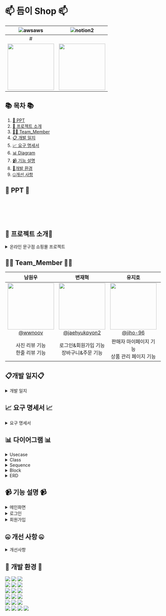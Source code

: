 #  📫 듬이 Shop 📫


<!--![256컬러](https://github.com/NovTeamProject/Team_Project/assets/145524959/3298851f-7534-4304-99b3-55106605b887)-->
<div align="center">







| **![awsaws](https://github.com/NovTeamProject/Team_Project/assets/145963611/c33a2433-81d8-4137-88d6-c7c7c350a030)** |  **![notion2](https://github.com/NovTeamProject/Team_Project/assets/145963611/8e1e720e-e202-4ad8-9767-0befe6dcf529)** |
| :------: |  :------: |
|  #  |    |  # |
 |   <img src="https://github.com/NovTeamProject/Team_Project/assets/145524959/79c2022f-57c0-4c7b-acda-ca3d73e89103" width="150px" height="150px">  |  <img src="https://github.com/NovTeamProject/Team_Project/assets/145524959/1955dd1c-aa06-40a5-9f8f-6ed7fcfc7a66" width="150px" height="150px">  |   <img src="https://github.com/NovTeamProject/Team_Project/assets/145524959/0d6e1c04-a919-40c7-8bac-119282a7c9a7" width="150px" height="150px"> | 

</div>

## 📚 목차 📚

01. [📂 PPT](#-PPT-)
02. [📖 프로젝트 소개](#-프로젝트-소개)
03. [🙋‍♀️ Team_Member](#%EF%B8%8F-team_member-%EF%B8%8F)
04. [📋 개발 일지](#개발-일지)
05. [📈  요구 명세서](#-요구-명세서-)
06. [📊 Diagram](#-다이어그램-)
07. [📹 기능 설명](#-기능-설명-)
08. [🔨개발 환경](#-개발-환경-)
09. [🤐개선 사항](#-개선-사항-)


## 📂 PPT 📂
       
<div align="center">          

</div>            
</details>            
      
## 📖 프로젝트 소개📖
<details><summary>온라인 문구점 쇼핑몰 프로젝트</summary>
<br>
 
### 개요
 
고객들에게 편리하고 다양한 문구 제품을 제공하는 온라인 쇼핑몰을 구축하는 것입니다. 이를 통해 고객들은 집에서 편하게 쇼핑을 즐길 수 있으며, 문구 제품을 필요로 하는 고객층을 대상으로 합니다

### 시장조사
 
- 경쟁사: 천재쇼핑몰,모닝글로리,문구랜드,알파
- 차별화 포인트: 다양한 예쁜 일러스트와 디자인이 적용된 문구 제품, 신속하고 안전한 배송 시스템

### 핵심 기능과 요구사항

- 회원가입 및 로그인 기능
- 제품 목록 및 상세페이지 표시
- 장바구니 및 주문 기능
- 리뷰 및 평점 기능
- 판매 실적 그래프 표기

</details>



## 🙋‍♀️ Team_Member 🙋‍♀️

<div align="center">

| **남원우** | **변재혁** | **유지호** | **이무현** | **최경락** | 
| :------: |  :------: | :------: | :------: | :------: | 
| [<img src="https://avatars.githubusercontent.com/u/145524959?v=4" height=150 width=150> <br/> @wwnoov](https://github.com/wwnoov) |[<img src="https://avatars.githubusercontent.com/u/145942491?v=4" height=150 width=150> <br/> @jaehyukpyon2](https://github.com/jaehyukpyon2)|[<img src="https://avatars.githubusercontent.com/u/145963790?v=4" height=150 width=150> <br/> @jiho-96](https://github.com/jiho-96)|[<img src="https://avatars.githubusercontent.com/u/145963633?v=4" height=150 width=150> <br/> @LMH9999](https://github.com/LMH9999)| [<img src="https://avatars.githubusercontent.com/u/140072536?v=4" height=150 width=150> <br/> @raknrak](https://github.com/raknrak) |
| 사진 리뷰 기능 <br>한줄 리뷰 기능 |로그인&회원가입 기능 <br> 장바구니&주문 기능 |  판매자 마이페이지 기능<br> 상품 관리 페이지 기능 | 관리자 기능 <br> 공지사항 기능 |상품 등록&수정 기능 <br> 상품 목록 기능| 

</div>


## 📋개발 일지📋
<details><summary>개발 일지</summary>
   


</details>

## 📈 요구 명세서 📈

<details><summary>요구 명세서</summary>
      

      
</details>
  

## 📊 다이어그램 📊

<details><summary>Usecase</summary>
      
!

</details>

<details><summary>Class</summary>



</details>

<details><summary>Sequence</summary>
<br/>



</details>



<details><summary>Block</summary>



    
</details>

<details><summary>ERD</summary>
   
    
</details>

## 📹 기능 설명 📹


<details><summary>메인화면</summary>
<br/>




</details>

<details><summary>로그인</summary>
<br/>


</details>

<details><summary>회원가입</summary>
<br/>

 

</details>


## 🤐 개선 사항 🤐

<details><summary>개선사항</summary>
<br/>
 

</details>

## 🔨 개발 환경 🔨
<div>
<img src="https://img.shields.io/badge/JAVA-C01818?style=flat-square&logo=coffeescript&logoColor=white" />
<img src="https://img.shields.io/badge/HTML5-E34F26?style=flat-square&logo=HTML5&logoColor=fff"/>
<img src="https://img.shields.io/badge/JavaScript-F7DF1E?style=flat-square&logo=JavaScript&logoColor=000"/>
     
<br>
<img src="https://img.shields.io/badge/bootstrap-7952B3?style=flat&logo=bootstrap&logoColor=white"/>
<img src="https://img.shields.io/badge/jquery-0769AD?style=flat&logo=jquery&logoColor=white"/>
<img src="https://img.shields.io/badge/CSS3-1572B6?style=flat-square&logo=CSS3&logoColor=fff"/>
<br>

<img src="https://img.shields.io/badge/MySQL-4479A1?style=flat&logo=MySQL&logoColor=white" />
<img src="https://img.shields.io/badge/MariaDB-003545?style=flat&logo=MariaDB&logoColor=white" />
<img src="https://img.shields.io/badge/Mybatis-000000?style=flat&logo=Fluentd&logoColor=white"/>
<br>
<img src="https://img.shields.io/badge/IntelliJ-000000?style=flat-square&logo=intellijidea&logoColor=white" />
<img src="https://img.shields.io/badge/bitly-EE6123?style=flat-square&logo=bitly&logoColor=blue" />  
<img src="https://img.shields.io/badge/StarUML-E25A1C?style=flat-square&logo=apachespark&logoColor=white" />
<br>
<img src="https://img.shields.io/badge/Slack-4A154B?style=flat-square&logo=slack&logoColor=white" />
<img src="https://img.shields.io/badge/notion-000000?style=flat-square&logo=notion&logoColor=blue" />  

<img src="https://img.shields.io/badge/amazonaws-232F3E?style=flat-square&logo=amazonaws&logoColor=blue" />
<br>
<img src="https://img.shields.io/badge/GitHub-181717?style=flat-square&logo=GitHub&logoColor=white" />
<img src="https://img.shields.io/badge/Git-F05032?style=flat-square&logo=git&logoColor=white" />
<img src="https://img.shields.io/badge/Sourcetree-0052CC?style=flat-square&logo=Sourcetree&logoColor=blue" />
<img src="https://img.shields.io/badge/gitkraken-179287?style=flat-square&logo=gitkraken&logoColor=white">
</div>



